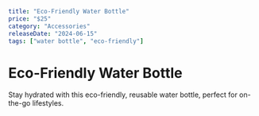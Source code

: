 ```YAML
title: "Eco-Friendly Water Bottle"
price: "$25"
category: "Accessories"
releaseDate: "2024-06-15"
tags: ["water bottle", "eco-friendly"]
```

# Eco-Friendly Water Bottle

Stay hydrated with this eco-friendly, reusable water bottle, perfect for on-the-go lifestyles.
